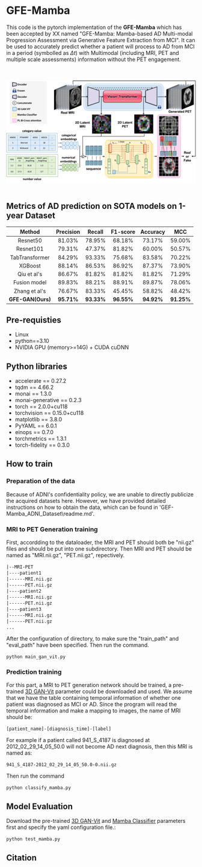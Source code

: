 # **GFE-Mamba**
This code is the pytorch implementation of the **GFE-Mamba** which has been accepted by XX named "GFE-Mamba: Mamba-based AD Multi-modal Progression Assessment via Generative Feature Extraction from MCI". It can be used to accurately predict whether a patient will process to AD from MCI in a period (symbolled as $\Delta t$) with Multimodal (including MRI, PET and multiple scale assessments) information without the PET engagement. 

<br><br>
![](./assets/fig1-1.png)
<br><br>

## Metrics of AD prediction on SOTA models on 1-year Dataset
| Method                                                                        | Precision        | Recall           | F1-score         | Accuracy         | MCC              |
|:-----------------------------------------------------------------------------:|:----------------:|:----------------:|:----------------:|:----------------:|:----------------:|
| Resnet50                                                 | 81.03\%          | 78.95\%          | 68.18\%          | 73.17\%          | 59.00\%          |
| Resnet101                                                | 79.31\%          | 47.37\%          | 81.82\%          | 60.00\%          | 50.57\%          |
| TabTransformer                              | 84.29\%          | 93.33\%          | 75.68\%          | 83.58\%          | 70.22\%          |
| XGBoost                                            | 88.14\%          | 86.53\%          | 86.92\%          | 87.37\%          | 73.90\%          |
| Qiu et al's     | 86.67\%          | 81.82\%          | 81.82\%          | 81.82\%          | 71.29\%          |
| Fusion model                                      | 89.83\%          | 88.21\%          | 88.91\%          | 89.87\%          | 78.06\%          |
| Zhang et al's | 76.67\%          | 83.33\%          | 45.45\%          | 58.82\%          | 48.42\%          |
| **GFE-GAN(Ours)**                                                        | **95.71%** | **93.33%** | **96.55%** | **94.92%** | **91.25%** |

## Pre-requisties
- Linux
- python==3.10
- NVIDIA GPU (memory>=14G) + CUDA cuDNN

## Python libraries
- accelerate == 0.27.2
- tqdm == 4.66.2
- monai == 1.3.0 
- monai-generative == 0.2.3
- torch == 2.0.0+cu118
- torchvision == 0.15.0+cu118
- matplotlib == 3.8.0
- PyYAML == 6.0.1
- einops == 0.7.0
- torchmetrics == 1.3.1
- torch-fidelity == 0.3.0

## How to train
### Preparation of the data
Because of ADNI's confidentiality policy, we are unable to directly publicize the acquired datasets here. However, we have provided detailed instructions on how to obtain the data, which can be found in 'GEF-Mamba_ADNI_Dataset\readme.md'.

### MRI to PET Generation training 
First, accordding to the dataloader, the MRI and PET should both be "nii.gz" files and should be put into one subdirectory. Then MRI and PET should be named as "MRI.nii.gz", "PET.nii.gz", repectively. 
```
|--MRI-PET
|----patient1
|------MRI.nii.gz
|------PET.nii.gz
|----patient2
|------MRI.nii.gz
|------PET.nii.gz
|----patient3
|------MRI.nii.gz
|------PET.nii.gz
...
```
After the configuration of directory, to make sure the "train_path" and "eval_path" have been specified. Then run the command.   
```
python main_gan_vit.py
```
### Prediction training
For this part, a MRI to PET generation network should be trained, a pre-trained [3D GAN-Vit](https://drive.google.com/drive/folders/1TMPE6JLMW87uMGIzYsbEZsgxmTArnlYE?usp=share_link) parameter could be downloaded and used. We assume that we have the table containing temporal information of whether one patient was diagnosed as MCI or AD. Since the program will read the temporal information and make a mapping to images, the name of MRI should be: 
```
[patient_name]-[diagnosis_time]-[label]
```
For example if a patient called 941_S_4187 is diagnosed at 2012_02_29_14_05_50.0 will not become AD next diagnosis, then this MRI is named as: 
```
941_S_4187-2012_02_29_14_05_50.0-0.nii.gz
```
Then run the command
```
python classify_mamba.py
```

## Model Evaluation 
Download the pre-trained [3D GAN-Vit](https://drive.google.com/drive/folders/1TMPE6JLMW87uMGIzYsbEZsgxmTArnlYE?usp=share_link) and [Mamba Classifier](https://drive.google.com/drive/folders/14JaBXYE3cxlyaVBluqwGQwLp-i5D-aNE?usp=share_link) parameters first and specify the yaml configuration file.: 
```
python test_mamba.py
```
## Citation
```
```


